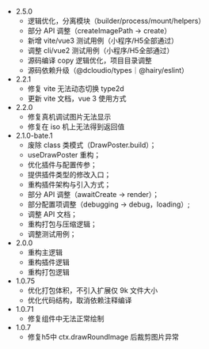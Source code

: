 - 2.5.0
  - 逻辑优化，分离模块（builder/process/mount/helpers）
  - 部分 API 调整（createImagePath -> create）
  - 新增 vite/vue3 测试用例（小程序/H5全部通过）
  - 调整 cli/vue2  测试用例（小程序/H5全部通过）
  - 源码编译 copy 逻辑优化，项目目录调整
  - 源码依赖升级（@dcloudio/types｜@hairy/eslint）
- 2.2.1
  - 修复 vite 无法动态切换 type2d
  - 更新 vite 文档，vue 3 使用方式
- 2.2.0
  - 修复真机调试图片无法显示
  - 修复在 iso 机上无法得到返回值
- 2.1.0-bate.1
  - 废除 class 类模式（DrawPoster.build）；
  - useDrawPoster 重构；
  - 优化插件与配置传参；
  - 提供插件类型的修改入口；
  - 重构插件架构与引入方式；
  - 部分 API 调整（awaitCreate -> render）；
  - 部分配置项调整（debugging -> debug，loading）;
  - 调整 API 文档；
  - 重构打包与压缩逻辑；
  - 调整测试用例；
- 2.0.0
  - 重构主逻辑
  - 重构插件逻辑
  - 重构打包逻辑
- 1.0.75
  - 优化打包体积，不引入扩展仅 9k 文件大小
  - 优化代码结构，取消依赖注释编译
- 1.0.71
  - 修复组件中无法正常绘制
- 1.0.7
  - 修复h5中 ctx.drawRoundImage 后裁剪图片异常
